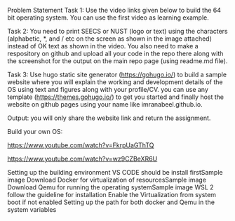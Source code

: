 Problem Statement
Task 1: Use the video links given below to build the 64 bit operating system. You can use the first video as learning example.

Task 2: You need to print SEECS or NUST (logo or text) using the characters (alphabetic, *, and / etc on the screen as shown in the image attached) instead of OK text as shown in the video. You also need to make a respository on github and upload all your code in the repo there along with the screenshot for the output on the main repo page (using readme.md file).

Task 3: Use hugo static site generator (https://gohugo.io/) to build a sample website where you will explain the working and development details of the OS using text and figures along with your profile/CV. you can use any template (https://themes.gohugo.io/) to get you started and finally host the website on github pages using your name like imranabeel.github.io.

Output: you will only share the website link and return the assignment.

Build your own OS:

https://www.youtube.com/watch?v=FkrpUaGThTQ

https://www.youtube.com/watch?v=wz9CZBeXR6U

Setting up the building environment
VS CODE should be install firstSample image
Download Docker for virtualization of resourcesSample image
Download Qemu for running the operating systemSample image
WSL 2 follow the guideline for installation
Enable the Virtualization from system boot if not enabled
Setting up the path for both docker and Qemu in the system variables
